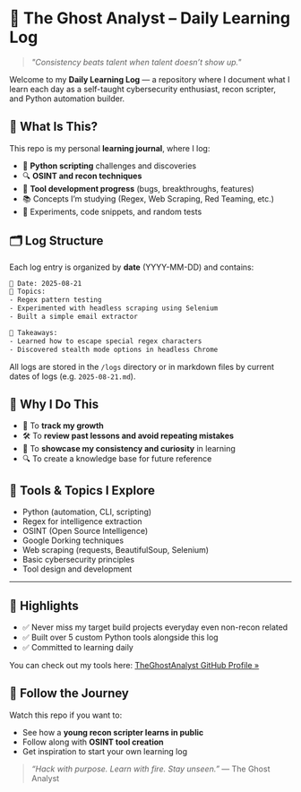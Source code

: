 # 📓 The Ghost Analyst – Daily Learning Log

> _"Consistency beats talent when talent doesn’t show up."_  

Welcome to my **Daily Learning Log** — a repository where I document what I learn each day as a self-taught cybersecurity enthusiast, recon scripter, and Python automation builder.


## 🧠 What Is This?

This repo is my personal **learning journal**, where I log:

- 🐍 **Python scripting** challenges and discoveries  
- 🔍 **OSINT and recon techniques**  
- 🧰 **Tool development progress** (bugs, breakthroughs, features)  
- 📚 Concepts I’m studying (Regex, Web Scraping, Red Teaming, etc.)
- 🧪 Experiments, code snippets, and random tests



## 🗂️ Log Structure

Each log entry is organized by **date** (YYYY-MM-DD) and contains:

```bash
📅 Date: 2025-08-21
📌 Topics:
- Regex pattern testing
- Experimented with headless scraping using Selenium
- Built a simple email extractor

🧠 Takeaways:
- Learned how to escape special regex characters
- Discovered stealth mode options in headless Chrome
````

All logs are stored in the `/logs` directory or in markdown files by current dates of logs (e.g. `2025-08-21.md`).



## 🚀 Why I Do This

* 🔁 To **track my growth**
* 🛠️ To **review past lessons and avoid repeating mistakes**
* 📢 To **showcase my consistency and curiosity** in learning
* 🔍 To create a knowledge base for future reference


## 🧩 Tools & Topics I Explore

* Python (automation, CLI, scripting)
* Regex for intelligence extraction
* OSINT (Open Source Intelligence)
* Google Dorking techniques
* Web scraping (requests, BeautifulSoup, Selenium)
* Basic cybersecurity principles
* Tool design and development

---

## 📌 Highlights

* ✅ Never miss my target build projects everyday even non-recon related
* ✅ Built over 5 custom Python tools alongside this log
* ✅ Committed to learning daily

You can check out my tools here: [TheGhostAnalyst GitHub Profile »](https://github.com/TheGhostAnalyst)



## 🌱 Follow the Journey

Watch this repo if you want to:

* See how a **young recon scripter learns in public**
* Follow along with **OSINT tool creation**
* Get inspiration to start your own learning log



> *“Hack with purpose. Learn with fire. Stay unseen.”*
> — The Ghost Analyst



